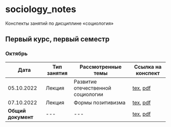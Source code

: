 # sociology_notes

Конспекты занятий по дисциплине «социология»

## Первый курс, первый семестр

### Октябрь

| Дата | Тип занятия | Рассмотренные темы | Ссылка на конспект |
|----- |-------------|---------------------|--------------------|
| 05.10.2022 | Лекция | Развитие отечественной социологии | [tex](years/year_01/semester_01/october/05-10-2022.tex), [pdf](years/year_01/semester_01/october/render/05-10-2022.pdf) |
| 07.10.2022 | Лекция | Формы позитивизма | [tex](years/year_01/semester_01/october/07-10-2022.tex), [pdf](years/year_01/semester_01/october/render/07-10-2022.pdf)       |
| **Общий документ** | --- | --- | [tex](years/year_01/semester_01/october/october.tex), [pdf](years/year_01/semester_01/october/render/october.pdf) |
